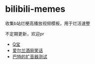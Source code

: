 # bilibili-memes

收集b站烂梗高播放视频模板，用于烂活速整

不定期更新，欢迎pr

- [Q宝](./Q宝/Q宝.md)
- [爱尔兰酒局笑话](./爱尔兰酒局笑话/爱尔兰酒局笑话.md)
- [巴特的扩音器测试](./巴特的扩音器测试/巴特的扩音器测试.md)
